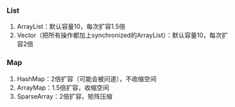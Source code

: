 ### List
1. ArrayList：默认容量10，每次扩容1.5倍
2. Vector（把所有操作都加上synchronized的ArrayList）：默认容量10，每次扩容2倍

### Map
1. HashMap：2倍扩容（可能会被问道），不收缩空间
2. ArrayMap：1.5倍扩容，收缩空间
3. SparseArray：2倍扩容，矩阵压缩